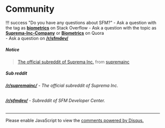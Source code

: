 # Community
!!! success "Do you have any questions about SFM?"
    - Ask a question with the tag as [**biometrics**](https://stackoverflow.com/questions/tagged/biometrics) on Stack Overflow
    <!--- Tagged as SFM in [Instructables](https://www.instructables.com/community/sfm/)-->
    - Ask a question with the topic as [**Suprema-Inc-Company**](https://www.quora.com/topic/Suprema-Inc-Company) or [**Biometrics**](https://www.quora.com/topic/Biometrics) on Quora  
    - Ask a question on [**/r/sfmdev/**](https://www.reddit.com/r/sfmdev/)

<!--- [Reddit](https://www.reddit.com/r/sfm) of suprema inc.-->

##### Notice
<blockquote class="reddit-card" data-card-created="1498713868"><a href="https://www.reddit.com/r/supremainc/comments/6jhsiz/the_official_subreddit_of_suprema_inc/?ref=share&ref_source=embed">The official subreddit of Suprema Inc.</a> from <a href="http://www.reddit.com/r/supremainc">supremainc</a></blockquote>
<script async src="//embed.redditmedia.com/widgets/platform.js" charset="UTF-8"></script>

##### Sub reddit

###### [**/r/supremainc/**](https://www.reddit.com/r/supremainc/) - The official subreddit of Suprema Inc.
###### [**/r/sfmdev/**](https://www.reddit.com/r/sfmdev/) - Subreddit of SFM Developer Center.


---

<div id="disqus_thread"></div>
<script>

/**
*  RECOMMENDED CONFIGURATION VARIABLES: EDIT AND UNCOMMENT THE SECTION BELOW TO INSERT DYNAMIC VALUES FROM YOUR PLATFORM OR CMS.
*  LEARN WHY DEFINING THESE VARIABLES IS IMPORTANT: https://disqus.com/admin/universalcode/#configuration-variables*/
/*
var disqus_config = function () {
this.page.url = PAGE_URL;  // Replace PAGE_URL with your page's canonical URL variable
this.page.identifier = PAGE_IDENTIFIER; // Replace PAGE_IDENTIFIER with your page's unique identifier variable
};
*/
(function() { // DON'T EDIT BELOW THIS LINE
var d = document, s = d.createElement('script');
s.src = 'https://sfmdev.disqus.com/embed.js';
s.setAttribute('data-timestamp', +new Date());
(d.head || d.body).appendChild(s);
})();
</script>
<noscript>Please enable JavaScript to view the <a href="https://disqus.com/?ref_noscript">comments powered by Disqus.</a></noscript>
                                

